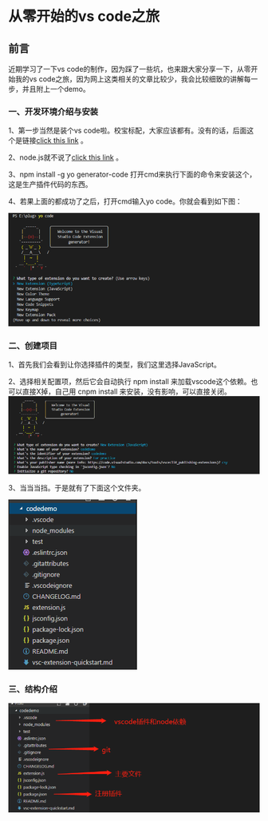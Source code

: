 # 从零开始的vs code之旅

## 前言

近期学习了一下vs code的制作，因为踩了一些坑，也来跟大家分享一下，从零开始我的vs code之旅，因为网上这类相关的文章比较少，我会比较细致的讲解每一步，并且附上一个demo。

### 一、开发环境介绍与安装
1、第一步当然是装个vs code啦。校宝标配，大家应该都有。没有的话，后面这个是链接[click this link](https://code.visualstudio.com/) 。

2、node.js就不说了[click this link](http://nodejs.cn/download/) 。

3、npm install -g yo generator-code 打开cmd来执行下面的命令来安装这个，这是生产插件代码的东西。

4、若果上面的都成功了之后，打开cmd输入yo code。你就会看到如下图：

![Alt text](vsCodeImages/image1.jpg)

### 二、创建项目
1、首先我们会看到让你选择插件的类型，我们这里选择JavaScript。

2、选择相关配置项，然后它会自动执行 npm install 来加载vscode这个依赖。也可以直接X掉，自己用 cnpm install 来安装，没有影响，可以直接关闭。
![Alt text](vsCodeImages/image2.jpg)

3、当当当挡。于是就有了下面这个文件夹。

![Alt text](vsCodeImages/image3.jpg)

### 三、结构介绍
![Alt text](vsCodeImages/image4.jpg)